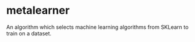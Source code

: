 # metalearner
An algorithm which selects machine learning algorithms from SKLearn to train on a dataset.
